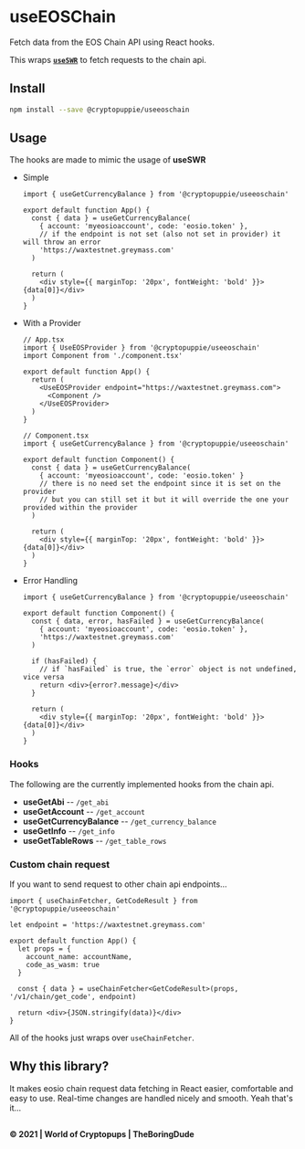 # useEOSChain

Fetch data from the EOS Chain API using React hooks.

This wraps **[`useSWR`](https://swr.vercel.app)** to fetch requests to the chain api.

## Install

```sh
npm install --save @cryptopuppie/useeoschain
```

## Usage

The hooks are made to mimic the usage of **useSWR**

- Simple

  ```tsx
  import { useGetCurrencyBalance } from '@cryptopuppie/useeoschain'

  export default function App() {
    const { data } = useGetCurrencyBalance(
      { account: 'myeosioaccount', code: 'eosio.token' },
      // if the endpoint is not set (also not set in provider) it will throw an error
      'https://waxtestnet.greymass.com'
    )

    return (
      <div style={{ marginTop: '20px', fontWeight: 'bold' }}>{data[0]}</div>
    )
  }
  ```

- With a Provider

  ```tsx
  // App.tsx
  import { UseEOSProvider } from '@cryptopuppie/useeoschain'
  import Component from './component.tsx'

  export default function App() {
    return (
      <UseEOSProvider endpoint="https://waxtestnet.greymass.com">
        <Component />
      </UseEOSProvider>
    )
  }
  ```

  ```tsx
  // Component.tsx
  import { useGetCurrencyBalance } from '@cryptopuppie/useeoschain'

  export default function Component() {
    const { data } = useGetCurrencyBalance(
      { account: 'myeosioaccount', code: 'eosio.token' }
      // there is no need set the endpoint since it is set on the provider
      // but you can still set it but it will override the one your provided within the provider
    )

    return (
      <div style={{ marginTop: '20px', fontWeight: 'bold' }}>{data[0]}</div>
    )
  }
  ```

- Error Handling

  ```tsx
  import { useGetCurrencyBalance } from '@cryptopuppie/useeoschain'

  export default function Component() {
    const { data, error, hasFailed } = useGetCurrencyBalance(
      { account: 'myeosioaccount', code: 'eosio.token' },
      'https://waxtestnet.greymass.com'
    )

    if (hasFailed) {
      // if `hasFailed` is true, the `error` object is not undefined, vice versa
      return <div>{error?.message}</div>
    }

    return (
      <div style={{ marginTop: '20px', fontWeight: 'bold' }}>{data[0]}</div>
    )
  }
  ```

### Hooks

The following are the currently implemented hooks from the chain api.

- **useGetAbi** -- `/get_abi`
- **useGetAccount** -- `/get_account`
- **useGetCurrencyBalance** -- `/get_currency_balance`
- **useGetInfo** -- `/get_info`
- **useGetTableRows** -- `/get_table_rows`

### Custom chain request

If you want to send request to other chain api endpoints...

```tsx
import { useChainFetcher, GetCodeResult } from '@cryptopuppie/useeoschain'

let endpoint = 'https://waxtestnet.greymass.com'

export default function App() {
  let props = {
    account_name: accountName,
    code_as_wasm: true
  }

  const { data } = useChainFetcher<GetCodeResult>(props, '/v1/chain/get_code', endpoint)

  return <div>{JSON.stringify(data)}</div>
}
```

All of the hooks just wraps over `useChainFetcher`.

## Why this library?

It makes eosio chain request data fetching in React easier, comfortable and easy to use. Real-time changes are handled nicely and smooth. Yeah that's it...

##

**&copy; 2021 | World of Cryptopups | TheBoringDude**
